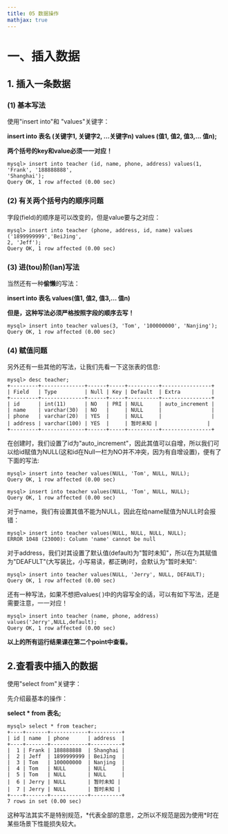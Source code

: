 ```yaml
---
title: 05 数据操作
mathjax: true
---
```


# 一、插入数据

## 1. 插入一条数据

### (1) 基本写法

使用"insert into"和 "values"关键字：

**insert into 表名 (关键字1, 关键字2, ...关键字n) values (值1, 值2, 值3,... 值n);**

**两个括号的key和value必须一一对应！**

```mysql
mysql> insert into teacher (id, name, phone, address) values(1, 'Frank', '188888888', 
'Shanghai');
Query OK, 1 row affected (0.00 sec)
```

### (2) 有关两个括号内的顺序问题

字段(field)的顺序是可以改变的，但是value要与之对应：

```mysql
mysql> insert into teacher (phone, address, id, name) values ('1899999999','BeiJing', 
2, 'Jeff'); 
Query OK, 1 row affected (0.00 sec)
```

### (3) 进(tou)阶(lan)写法

当然还有一种**偷懒**的写法：

**insert into 表名 values(值1, 值2, 值3,... 值n)**

**但是，这种写法必须严格按照字段的顺序去写！**

```mysql
mysql> insert into teacher values(3, 'Tom', '100000000', 'Nanjing');
Query OK, 1 row affected (0.00 sec)
```

### (4) 赋值问题

另外还有一些其他的写法，让我们先看一下这张表的信息:

```mysql
mysql> desc teacher;
+---------+--------------+------+-----+----------+----------------+
| Field   | Type         | Null | Key | Default  | Extra          |
+---------+--------------+------+-----+----------+----------------+
| id      | int(11)      | NO   | PRI | NULL     | auto_increment |
| name    | varchar(30)  | NO   |     | NULL     |                |
| phone   | varchar(20)  | YES  |     | NULL     |                |
| address | varchar(100) | YES  |     | 暂时未知 |                |
+---------+--------------+------+-----+----------+----------------+
```

在创建时，我们设置了id为"auto_increment"，因此其值可以自增，所以我们可以给id赋值为NULL(这和id在Null一栏为NO并不冲突，因为有自增设置)，便有了下面的写法:

```mysql
mysql> insert into teacher values(NULL, 'Tom', NULL, NULL);         
Query OK, 1 row affected (0.00 sec)

mysql> insert into teacher values(NULL, 'Tom', NULL, NULL); 
Query OK, 1 row affected (0.00 sec)
```

对于name，我们有设置其值不能为NULL，因此在给name赋值为NULL时会报错：

```mysql
mysql> insert into teacher values(NULL, NULL, NULL, NULL);  
ERROR 1048 (23000): Column 'name' cannot be null
```

对于address，我们对其设置了默认值(default)为"暂时未知"，所以在为其赋值为"DEAFULT"(大写装比，小写易读，都正确)时，会默认为"暂时未知":

```mysql
mysql> insert into teacher values(NULL, 'Jerry', NULL, DEFAULT); 
Query OK, 1 row affected (0.00 sec)
```

还有一种写法，如果不想把values( )中的内容写全的话，可以有如下写法，还是需要注意，一一对应！

```mysql
mysql> insert into teacher (name, phone, address) values('Jerry',NULL,default); 
Query OK, 1 row affected (0.00 sec)
```



**以上的所有运行结果课在第二个point中查看。**



## 2.查看表中插入的数据

使用"select from"关键字：

先介绍最基本的操作：

**select  * from 表名;**

```mysql
mysql> select * from teacher;     
+----+-------+------------+----------+
| id | name  | phone      | address  |
+----+-------+------------+----------+
|  1 | Frank | 188888888  | Shanghai |
|  2 | Jeff  | 1899999999 | BeiJing  |
|  3 | Tom   | 100000000  | Nanjing  |
|  4 | Tom   | NULL       | NULL     |
|  5 | Tom   | NULL       | NULL     |
|  6 | Jerry | NULL       | 暂时未知 |
|  7 | Jerry | NULL       | 暂时未知 |
+----+-------+------------+----------+
7 rows in set (0.00 sec)
```

这种写法其实不是特别规范，*代表全部的意思，之所以不规范是因为使用\*时在某些场景下性能损失较大。





